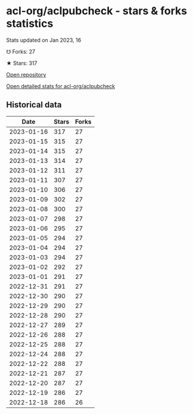 # acl-org/aclpubcheck - stars & forks statistics

Stats updated on Jan 2023, 16

☋ Forks: 27

★ Stars: 317

[Open repository](https://github.com/acl-org/aclpubcheck)

[Open detailed stats for acl-org/aclpubcheck](https://reviewgithub.com/rep/acl-org/aclpubcheck)

## Historical data
| Date | Stars | Forks |
|------|-------|-------|
| 2023-01-16 | 317 | 27 | 
| 2023-01-15 | 315 | 27 | 
| 2023-01-14 | 315 | 27 | 
| 2023-01-13 | 314 | 27 | 
| 2023-01-12 | 311 | 27 | 
| 2023-01-11 | 307 | 27 | 
| 2023-01-10 | 306 | 27 | 
| 2023-01-09 | 302 | 27 | 
| 2023-01-08 | 300 | 27 | 
| 2023-01-07 | 298 | 27 | 
| 2023-01-06 | 295 | 27 | 
| 2023-01-05 | 294 | 27 | 
| 2023-01-04 | 294 | 27 | 
| 2023-01-03 | 294 | 27 | 
| 2023-01-02 | 292 | 27 | 
| 2023-01-01 | 291 | 27 | 
| 2022-12-31 | 291 | 27 | 
| 2022-12-30 | 290 | 27 | 
| 2022-12-29 | 290 | 27 | 
| 2022-12-28 | 290 | 27 | 
| 2022-12-27 | 289 | 27 | 
| 2022-12-26 | 288 | 27 | 
| 2022-12-25 | 288 | 27 | 
| 2022-12-24 | 288 | 27 | 
| 2022-12-22 | 288 | 27 | 
| 2022-12-21 | 287 | 27 | 
| 2022-12-20 | 287 | 27 | 
| 2022-12-19 | 286 | 27 | 
| 2022-12-18 | 286 | 26 | 

